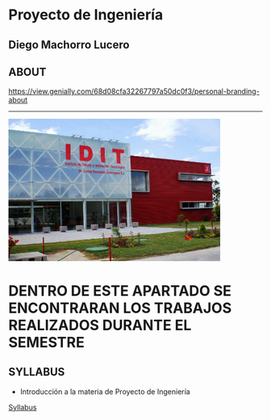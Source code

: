 # Proyecto de Ingeniería
## Diego Machorro Lucero
  
## ABOUT

https://view.genially.com/68d08cfa32267797a50dc0f3/personal-branding-about

---


<img src="recursos/imgs/idit.jpg" alt="Diagrama del sistema" width="420">


# DENTRO DE ESTE APARTADO SE ENCONTRARAN LOS TRABAJOS REALIZADOS DURANTE EL SEMESTRE

## SYLLABUS

- Introducción a la materia de Proyecto de Ingeniería
  
<a href="../docs/recursos/Syllabus.pdf" target="_blank">Syllabus</a>


